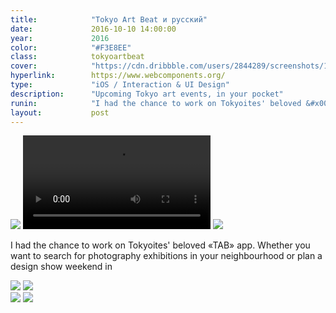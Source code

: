 ```yaml
---
title:            "Tokyo Art Beat и русский"
date:             2016-10-10 14:00:00
year:             2016
color:            "#F3E8EE"
class:            tokyoartbeat
cover:            "https://cdn.dribbble.com/users/2844289/screenshots/12049681/media/f1639d121996528e72f09f481a4b6ae2.gif"
hyperlink:        https://www.webcomponents.org/
type:             "iOS / Interaction & UI Design"
description:      "Upcoming Tokyo art events, in your pocket"
runin:            "I had the chance to work on Tokyoites' beloved &#x000AB;TAB&#x000BB; app. Whether you want to search for photography exhibitions in your neighbourhood or plan a design show weekend in the city, chances are you are going to love this app.<br/><br/>With this new version, our team wanted to bring better discovery options for art-goers but also provide them with additional convenience in the form of social event bookmarking and user reviews."
layout:           post
---
```


<div class="post-content-grid">
  <div class="post-content-column column-3 offset-1">
    <img class="post-content-screen iphone lazyload" src="{{ site.baseurl }}/img/work/tokyoartbeat/tab-home.png" />
    <video class="post-content-screen iphone lazyload" src="{{ site.baseurl }}/img/work/tokyoartbeat/tab-card-to-card.mp4" autoplay loop></video>
    <img class="post-content-screen iphone lazyload" src="{{ site.baseurl }}/img/work/tokyoartbeat/tab-login.png" />
  </div>
  <div class="post-content-column column-3">
    <p> I had the chance to work on Tokyoites' beloved &#x000AB;TAB&#x000BB; app. Whether you want to search for photography exhibitions in your neighbourhood or plan a design show weekend in </p>
    <img class="post-content-screen iphone radius-tab lazyload" src="{{ site.baseurl }}/img/work/tokyoartbeat/tab-en.png" />
    <img class="post-content-screen iphone lazyload" src="{{ site.baseurl }}/img/work/tokyoartbeat/tab-browse.png" />
  </div>
  <div class="post-content-column column-3 offset-2">
    <img class="post-content-screen iphone lazyload" src="{{ site.baseurl }}/img/work/tokyoartbeat/tab-map.png" />
    <img class="post-content-screen iphone radius-tab lazyload" src="{{ site.baseurl }}/img/work/tokyoartbeat/tab-jp.png" />
  </div>
</div>


